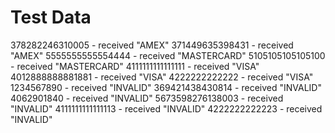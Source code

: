 Test Data
=========

378282246310005 - received "AMEX"
371449635398431 - received "AMEX"
5555555555554444 - received "MASTERCARD"
5105105105105100 - received "MASTERCARD"
4111111111111111 - received "VISA"
4012888888881881 - received "VISA"
4222222222222 - received "VISA"
1234567890 - received "INVALID"
369421438430814 - received "INVALID"
4062901840 - received "INVALID"
5673598276138003 - received "INVALID"
4111111111111113 - received "INVALID"
4222222222223 - received "INVALID"